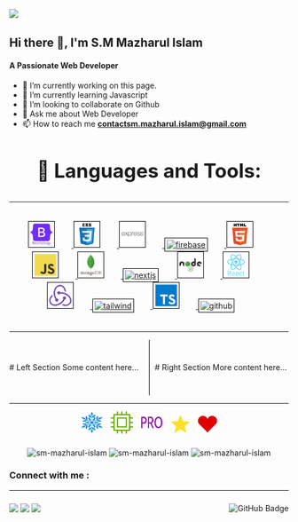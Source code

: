 <img src="https://i.ibb.co/d7sm4Bp/Simple-Technology-Linked-In-Banner.png"/>

## Hi there 👋, I'm S.M Mazharul Islam

#### A Passionate Web Developer

- 🔭 I’m currently working on this page.
- 🌱 I’m currently learning Javascript
- 👯 I’m looking to collaborate on Github
- 💬 Ask me about Web Developer
- 📫 How to reach me **contactsm.mazharul.islam@gmail.com**

<p align="left">
</p>

<h3 align="center" style=" font-size:35px;   "> 🚀 Languages and Tools:</h3>

---

<p align="center" style="padding: 20px"> <a   href="https://getbootstrap.com" target="_blank" rel="noreferrer"> <img style="margin-right: 30px  ;border: 1px solid black; shadow: 1px solid gray; padding: 3px"src="https://raw.githubusercontent.com/devicons/devicon/master/icons/bootstrap/bootstrap-plain-wordmark.svg" alt="bootstrap" width="40" height="40"/> </a> <a href="https://www.w3schools.com/css/" target="_blank" rel="noreferrer"> <img style="margin-right: 30px  ;border: 1px solid black; shadow: 1px solid gray; padding: 3px" src="https://raw.githubusercontent.com/devicons/devicon/master/icons/css3/css3-original-wordmark.svg" alt="css3" width="40" height="40"/> </a> <a href="https://expressjs.com" target="_blank" rel="noreferrer"> <img style="margin-right: 30px  ;border: 1px solid black; shadow: 1px solid gray; padding: 3px" src="https://raw.githubusercontent.com/devicons/devicon/master/icons/express/express-original-wordmark.svg" alt="express" width="40" height="40"/> </a> <a href="https://firebase.google.com/" target="_blank" rel="noreferrer"> <img style="margin-right: 30px  ;border: 1px solid black; shadow: 1px solid gray; padding: 3px" src="https://www.vectorlogo.zone/logos/firebase/firebase-icon.svg" alt="firebase" width="40" height="40"/> </a> <a href="https://www.w3.org/html/" target="_blank" rel="noreferrer"> <img style="margin-right: 30px  ;border: 1px solid black; shadow: 1px solid gray; padding: 3px" src="https://raw.githubusercontent.com/devicons/devicon/master/icons/html5/html5-original-wordmark.svg" alt="html5" width="40" height="40"/> </a> <a href="https://developer.mozilla.org/en-US/docs/Web/JavaScript" target="_blank" rel="noreferrer"> <img style="margin-right: 30px  ;border: 1px solid black; shadow: 1px solid gray; padding: 3px"src="https://raw.githubusercontent.com/devicons/devicon/master/icons/javascript/javascript-original.svg" alt="javascript" width="40" height="40"/> </a> <a href="https://www.mongodb.com/" target="_blank" rel="noreferrer"> <img style="margin-right: 30px  ;border: 1px solid black; shadow: 1px solid gray; padding: 3px" src="https://raw.githubusercontent.com/devicons/devicon/master/icons/mongodb/mongodb-original-wordmark.svg" alt="mongodb" width="40" height="40"/> </a> <a href="https://nextjs.org/" target="_blank" rel="noreferrer"> <img style="margin-right: 30px  ;border: 1px solid black; shadow: 1px solid gray; padding: 3px"src="https://cdn.worldvectorlogo.com/logos/nextjs-2.svg" alt="nextjs" width="40" height="40"/> </a> <a href="https://nodejs.org" target="_blank" rel="noreferrer"> <img style="margin-right: 30px  ;border: 1px solid black; shadow: 1px solid gray; padding: 3px" src="https://raw.githubusercontent.com/devicons/devicon/master/icons/nodejs/nodejs-original-wordmark.svg" alt="nodejs" width="40" height="40"/> </a> <a href="https://reactjs.org/" target="_blank" rel="noreferrer"> <img style="margin-right: 30px  ;border: 1px solid black; shadow: 1px solid gray; padding: 3px" src="https://raw.githubusercontent.com/devicons/devicon/master/icons/react/react-original-wordmark.svg" alt="react" width="40" height="40"/> </a> <a href="https://redux.js.org" target="_blank" rel="noreferrer"> <img style="margin-right: 30px  ;border: 1px solid black; shadow: 1px solid gray; padding: 3px" src="https://raw.githubusercontent.com/devicons/devicon/master/icons/redux/redux-original.svg" alt="redux" width="40" height="40"/> </a> <a href="https://tailwindcss.com/" target="_blank" rel="noreferrer"> <img style="margin-right: 30px  ;border: 1px solid black; shadow: 1px solid gray; padding: 3px"src="https://www.vectorlogo.zone/logos/tailwindcss/tailwindcss-icon.svg" alt="tailwind" width="40" height="40"/> </a> <a href="https://www.typescriptlang.org/" target="_blank" rel="noreferrer"> <img style="margin-right: 30px  ;border: 1px solid black; shadow: 1px solid gray; padding: 3px" src="https://raw.githubusercontent.com/devicons/devicon/master/icons/typescript/typescript-original.svg" alt="typescript" width="40" height="40"/> </a>
<img style="margin-right: 30px ;border: 1px solid black; padding: 3px" src='https://cdn.jsdelivr.net/npm/simple-icons@3.0.1/icons/github.svg' alt='github' height='40'>

</p>

---

<div style="display: flex; align-items: center;">
  <div style="flex: 1;">
    # Left Section
    Some content here...
  </div>
  <div style="width: 1px; background-color: #000; margin: 0 10px; height: 100px"></div>
  <div style="flex: 1;">
    # Right Section
    More content here...
  </div>
</div>

---

<p align="center">
<a href='https://archiveprogram.github.com/'><img src='https://raw.githubusercontent.com/acervenky/animated-github-badges/master/assets/acbadge.gif' width='40' height='40'></a> <a href='https://docs.github.com/en/developers'><img src='https://raw.githubusercontent.com/acervenky/animated-github-badges/master/assets/devbadge.gif' width='40' height='40'></a> <a href='https://github.com/pricing'><img src='https://raw.githubusercontent.com/acervenky/animated-github-badges/master/assets/pro.gif' width='40' height='40'></a> <a href='https://stars.github.com/'><img src='https://raw.githubusercontent.com/acervenky/animated-github-badges/master/assets/starbadge.gif' width='35' height='35'></a> <a href='https://docs.github.com/en/github/supporting-the-open-source-community-with-github-sponsors'><img src='https://raw.githubusercontent.com/acervenky/animated-github-badges/master/assets/sponsorbadge.gif' width='35' height='35'></a>
</p>

<!-- [![trophy](https://github-profile-trophy.vercel.app/?username=sm-mazharul-islam)](https://github.com/ryo-ma/github-profile-trophy) -->

###

<div align="center">
<img  src="https://github-readme-stats.vercel.app/api?username=sm-mazharul-islam&show_icons=true&locale=en" alt="sm-mazharul-islam" height="150"/>

<img  src="https://github-readme-streak-stats.herokuapp.com/?user=sm-mazharul-islam&" alt="sm-mazharul-islam"  height="150"/>

<img  src="https://github-readme-stats.vercel.app/api/top-langs?username=sm-mazharul-islam&show_icons=true&locale=en&layout=compact" alt="sm-mazharul-islam" height="150" />
</div>

###



### Connect with me :

---

###

<a href="https://github.com/sm-mazharul-islam?tab=followers"><img align="right" style="width: 150; margin-top:20  " src="https://img.shields.io/github/followers/sm-mazharul-islam?label=Followers&style=social" alt="GitHub Badge"></a>

###

<div align="left">

<a href = "https://www.linkedin.com/in/sm-mazharul-islam-masum/"><img src="https://img.icons8.com/fluent/48/000000/linkedin.png"/></a>
<a href = "https://twitter.com/SM_Mazharul_1"><img src="https://img.icons8.com/fluent/48/000000/twitter.png"/></a>
<a href = "https://faceboook.com/welcomesmprofile"><img src="https://img.icons8.com/fluent/48/000000/facebook.png"/></a>
</div>

###
